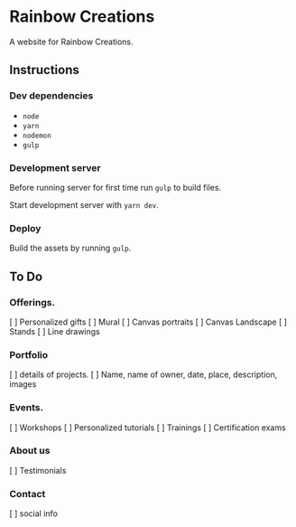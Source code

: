 # Rainbow Creations

A website for Rainbow Creations.

## Instructions

### Dev dependencies

* `node`
* `yarn`
* `nodemon`
* `gulp`

### Development server

Before running server for first time run `gulp` to build files.

Start development server with `yarn dev`.

### Deploy

Build the assets by running `gulp`.

## To Do

### Offerings. 

[ ] Personalized gifts 
[ ] Mural 
[ ] Canvas portraits 
[ ] Canvas Landscape 
[ ] Stands 
[ ] Line drawings


### Portfolio 

[ ] details of projects. 
[ ] Name, name of owner, date, place, description, images


### Events. 

[ ] Workshops 
[ ] Personalized tutorials 
[ ] Trainings 
[ ] Certification exams


### About us 
[ ] Testimonials

### Contact  
[ ] social info